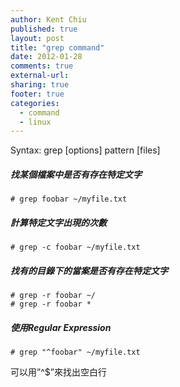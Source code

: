 ```yaml
---
author: Kent Chiu
published: true
layout: post
title: "grep command"
date: 2012-01-28
comments: true
external-url:
sharing: true
footer: true
categories:
  - command
  - linux
---
```




Syntax: grep [options] pattern [files]

##### 找某個檔案中是否有存在特定文字


	# grep foobar ~/myfile.txt

##### 計算特定文字出現的次數

	# grep -c foobar ~/myfile.txt


##### 找有的目錄下的當案是否有存在特定文字

	# grep -r foobar ~/
	# grep -r foobar *




##### 使用Regular Expression

	# grep "^foobar" ~/myfile.txt

可以用”\^\$”來找出空白行


